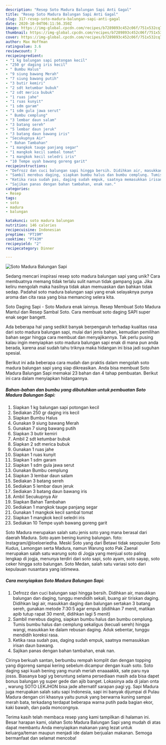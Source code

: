 ```yaml
---
description: "Resep Soto Madura Balungan Sapi Anti Gagal"
title: "Resep Soto Madura Balungan Sapi Anti Gagal"
slug: 317-resep-soto-madura-balungan-sapi-anti-gagal
date: 2020-10-04T06:11:56.350Z
image: https://img-global.cpcdn.com/recipes/b7289893c452c06f/751x532cq70/soto-madura-balungan-sapi-foto-resep-utama.jpg
thumbnail: https://img-global.cpcdn.com/recipes/b7289893c452c06f/751x532cq70/soto-madura-balungan-sapi-foto-resep-utama.jpg
cover: https://img-global.cpcdn.com/recipes/b7289893c452c06f/751x532cq70/soto-madura-balungan-sapi-foto-resep-utama.jpg
author: Max Hoffman
ratingvalue: 3.6
reviewcount: 7
recipeingredient:
- "1 kg balungan sapi potongan kecil"
- "250 gr daging iris kecil"
- " Bumbu Halus"
- "9 siung bawang Merah"
- "7 siung bawang putih"
- "3 butir kemiri"
- "2 sdt ketumbar bubuk"
- "2 sdt merica bubuk"
- "1 ruas jahe"
- "1 ruas kunyit"
- "1 sdm garam"
- "1 sdm gula jawa serut"
- " Bumbu cemplung"
- "3 lembar daun salam"
- "3 batang sereh"
- "5 lembar daun jeruk"
- "3 batang daun bawang iris"
- "Secukupnya Air"
- " Bahan Tambahan"
- "1 mangkok tauge panjang segar"
- "1 mangkok kecil sambal tomat"
- "1 mangkok kecil seledri iris"
- "10 Tempe uyah bawang goreng garit"
recipeinstructions:
- "Defrozz dan cuci balungan sapi hingga bersih. Didihkan air, masukkan balungan dan daging, tunggu mendidih sekali, buang air tiriskan daging. Didihkan lagi air, masukkan daging dan balungan sertakan 3 batang sereh, gunakan metode 7:30:5 agar empuk (didihkan 7 menit, matikan apib tutup rapat 30 menit, didihkan lagi 5 menit)"
- "Sambil merebus daging, siapkan bumbu halus dan bumbu cemplung. Tumis bumbu halus dan cemplung sekaligus (kecuali sereh) hingga wangi, masukkan ke dalam rebusan daging. Aduk sebentar, tunggu mendidih koreksi rasa."
- "Ketika rasa sudah pas, daging sudah empuk, saatnya memasukkan irisan daun bawang."
- "Sajikan panas dengan bahan tambahan, enak nan."
categories:
- Resep
tags:
- soto
- madura
- balungan

katakunci: soto madura balungan 
nutrition: 146 calories
recipecuisine: Indonesian
preptime: "PT19M"
cooktime: "PT43M"
recipeyield: "2"
recipecategory: Dinner

---
```



![Soto Madura Balungan Sapi](https://img-global.cpcdn.com/recipes/b7289893c452c06f/751x532cq70/soto-madura-balungan-sapi-foto-resep-utama.jpg)

Sedang mencari inspirasi resep soto madura balungan sapi yang unik? Cara membuatnya memang tidak terlalu sulit namun tidak gampang juga. Jika keliru mengolah maka hasilnya tidak akan memuaskan dan bahkan tidak sedap. Padahal soto madura balungan sapi yang enak selayaknya punya aroma dan cita rasa yang bisa memancing selera kita.

Soto Daging Sapi - Soto Madura enak lainnya. Resep Membuat Soto Madura Mantul dan Resep Sambal Soto. Cara membuat soto daging SAPI super enak seger bangett.

Ada beberapa hal yang sedikit banyak berpengaruh terhadap kualitas rasa dari soto madura balungan sapi, mulai dari jenis bahan, kemudian pemilihan bahan segar hingga cara membuat dan menyajikannya. Tak perlu pusing kalau ingin menyiapkan soto madura balungan sapi enak di mana pun anda berada, karena asal sudah tahu triknya maka hidangan ini bisa jadi suguhan spesial.


Berikut ini ada beberapa cara mudah dan praktis dalam mengolah soto madura balungan sapi yang siap dikreasikan. Anda bisa membuat Soto Madura Balungan Sapi memakai 23 bahan dan 4 tahap pembuatan. Berikut ini cara dalam menyiapkan hidangannya.

<!--inarticleads1-->

##### Bahan-bahan dan bumbu yang dibutuhkan untuk pembuatan Soto Madura Balungan Sapi:

1. Siapkan 1 kg balungan sapi potongan kecil
1. Sediakan 250 gr daging iris kecil
1. Siapkan  Bumbu Halus
1. Gunakan 9 siung bawang Merah
1. Gunakan 7 siung bawang putih
1. Siapkan 3 butir kemiri
1. Ambil 2 sdt ketumbar bubuk
1. Siapkan 2 sdt merica bubuk
1. Gunakan 1 ruas jahe
1. Siapkan 1 ruas kunyit
1. Siapkan 1 sdm garam
1. Siapkan 1 sdm gula jawa serut
1. Gunakan  Bumbu cemplung
1. Siapkan 3 lembar daun salam
1. Sediakan 3 batang sereh
1. Sediakan 5 lembar daun jeruk
1. Sediakan 3 batang daun bawang iris
1. Ambil Secukupnya Air
1. Siapkan  Bahan Tambahan
1. Sediakan 1 mangkok tauge panjang segar
1. Gunakan 1 mangkok kecil sambal tomat
1. Siapkan 1 mangkok kecil seledri iris
1. Sediakan 10 Tempe uyah bawang goreng garit


Soto Madura merupakan salah satu jenis soto yang mana berasal dari daerah Madura. Soto ayam bening kuning balungan. foto: Instagram/@loeloeriedha. Meski Soto yang dari Betawi tidak sepopuler Soto Kudus, Lamongan serta Madura, namun Warung soto Pak Zaenal merupakan salah satu warung soto di Jogja yang menjual soto paling lengkap di jogja, menunya terdiri dari soto sapi, soto ayam, soto sayap, soto ceker hingga soto balungan. Soto Medan, salah satu variasi soto dari kepulauan nusantara yang istimewa. 

<!--inarticleads2-->

##### Cara menyiapkan Soto Madura Balungan Sapi:

1. Defrozz dan cuci balungan sapi hingga bersih. Didihkan air, masukkan balungan dan daging, tunggu mendidih sekali, buang air tiriskan daging. Didihkan lagi air, masukkan daging dan balungan sertakan 3 batang sereh, gunakan metode 7:30:5 agar empuk (didihkan 7 menit, matikan apib tutup rapat 30 menit, didihkan lagi 5 menit)
1. Sambil merebus daging, siapkan bumbu halus dan bumbu cemplung. Tumis bumbu halus dan cemplung sekaligus (kecuali sereh) hingga wangi, masukkan ke dalam rebusan daging. Aduk sebentar, tunggu mendidih koreksi rasa.
1. Ketika rasa sudah pas, daging sudah empuk, saatnya memasukkan irisan daun bawang.
1. Sajikan panas dengan bahan tambahan, enak nan.


Cirinya berkuah santan, berbumbu rempah komplit dan dengan topping yang digoreng sampai kering sebelum dicampur dengan kuah soto. Soto daging sapi kuah bening yang murah meriah enaaaakkk, sate paru nya josss. Biasanya bagi yg beruntung selama persediaan masih ada bisa dapet bonus balungan yg super gede dan ajib banget. Lokasinya ada di jalan onta , warung SOTO LEKJHON bisa jade alternatif sarapan pagi yg. Sapi Madura juga merupakan salah satu sapi Indonesia, sapi ini banyak dijumpai di Pulau Madura dengan ciri khasnya yaitu punuk yang berwarna kuning sampai merah bata, terkadang terdapat beberapa warna putih pada bagian ekor, kaki bawah, dan pada moncongnya. 

Terima kasih telah membaca resep yang kami tampilkan di halaman ini. Besar harapan kami, olahan Soto Madura Balungan Sapi yang mudah di atas dapat membantu Anda menyiapkan makanan yang lezat untuk keluarga/teman maupun menjadi ide dalam berjualan makanan. Semoga bermanfaat dan selamat mencoba!
